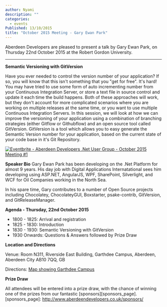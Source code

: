 ```yaml
---
author: Nyami
description: ""
categories:
  - events
Published: 13/10/2015
title: "October 2015 Meeting - Gary Ewan Park"
---
```


Aberdeen Developers are pleased to present a talk by Gary Ewan Park, on Thursday 22nd October 2015 at the Robert Gordon University.

***

**Semantic Versioning with GitVersion**

Have you ever needed to control the version number of your application? If so, you will know that this isn't something that you "get for free". It's hard! You may have tried to use some form of auto incrementing number from your Continuous Integration Server, or store a text file in source control and update it each time the build happens. Both of these approaches will work, but they don't account for more complicated scenarios where you are working on multiple releases at the same time, or you want to use multiple Continuous Integration Servers. In this session, we will look at how we can improve the versioning of your application using a combination of branching strategies (either Gitflow or Githubflow) and an open source tool called GitVersion. GitVersion is a tool which allows you to easy generate the Semantic Version number for your application, based on the current state of your code base in it's Git Repository.

[![Eventbrite - Aberdeen Developers .Net User Group - October 2015 Meeting #1](https://www.eventbrite.com/custombutton?eid=11987778769)](http://www.eventbrite.com/e/aberdeen-developers-net-user-group-october-2015-meeting-tickets-18944026092?aff=blog)

**Speaker Bio**
Gary Ewan Park has been developing on the .Net Platform for almost 9 years. His day job with Digital Applications Internatational sees him developing using ASP.NET, AngularJS, WPF, SharePoint, Silverlight, and WCF for Oil Companies working in the North Sea.

In his spare time, Gary contributes to a number of Open Source projects including Chocolatey, ChocolateyGUI, Boxstarter, psake-contrib, GitVersion, and GitReleaseManager.

**Agenda - Thursday,  22nd October 2015**
+ 1800 - 1825: Arrival and registration
+ 1825 - 1830: Introduction
+ 1830 - 1930: Semantic Versioning with GitVersion
+ 1930 Onwards: Questions &amp; Answers followed by Prize Draw

**Location and Directions**

Venue: Room N311, Riverside East Building, Garthdee Campus, Aberdeen, Aberdeen City AB10 7QQ, GB

Directions: [Map showing Garthdee Campus](https://maps.google.co.uk/maps?q=Faculty+of+Health+%26+Social+Care,+Garthdee+Campus,+Aberdeen,+Aberdeen+City+AB10+7QG,+GB&hl=en&ll=57.119317,-2.136133&spn=0.004165,0.012413&sll=57.746995,-4.687341&sspn=8.392957,25.422363&hq=Faculty+of+Health+%26+Social+Care,+Garthdee+Campus,&hnear=AB10+7QG,+United+Kingdom&t=m&z=17&iwloc=A)

**Prize Draw**

All attendees will be entered into a prize draw, with the chance of winning one of the prizes from our fantastic [sponsors][sponsors_page].
[sponsors_page]: http://www.aberdeendevelopers.co.uk/sponsors/
